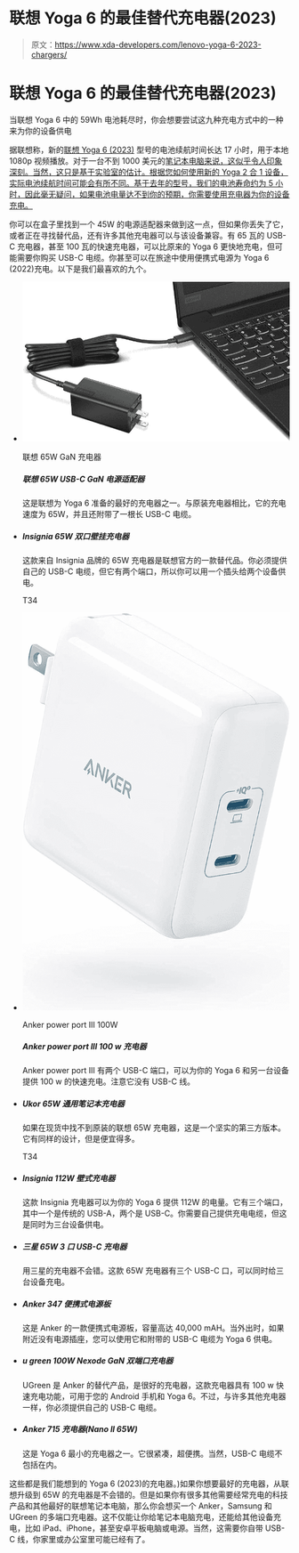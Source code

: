 # 联想 Yoga 6 的最佳替代充电器(2023)

> 原文：<https://www.xda-developers.com/lenovo-yoga-6-2023-chargers/>

# 联想 Yoga 6 的最佳替代充电器(2023)

当联想 Yoga 6 中的 59Wh 电池耗尽时，你会想要尝试这九种充电方式中的一种来为你的设备供电

据联想称，新的[联想 Yoga 6 (2023)](https://xda-developers.com/lenovo-yoga-6-2023/) 型号的电池续航时间长达 17 小时，用于本地 1080p 视频播放。对于一台不到 1000 美元的[笔记本电脑来说，这似乎令人印象深刻。当然，这只是基于实验室的估计。根据您如何使用新的 Yoga 2 合 1 设备，实际电池续航时间可能会有所不同。基于去年的型号，我们的电池寿命约为 5 小时，因此毫无疑问，如果电池电量达不到你的预期，你需要使用充电器为你的设备充电。](https://www.xda-developers.com/best-laptops-under-1000/)

你可以在盒子里找到一个 45W 的电源适配器来做到这一点，但如果你丢失了它，或者正在寻找替代品，还有许多其他充电器可以与该设备兼容。有 65 瓦的 USB-C 充电器，甚至 100 瓦的快速充电器，可以比原来的 Yoga 6 更快地充电，但可能需要你购买 USB-C 电缆。你甚至可以在旅途中使用便携式电源为 Yoga 6 (2022)充电。以下是我们最喜欢的九个。

*   <picture>![There's no better way to charge a Lenovo laptop than a Lenovo charger, right? Lenovo sells this compact 65W charger that uses gallium nitride to stay cool, and thus it's much smaller than a typical laptop charger.](img/2452f185f2763840e71406b7a37ceed0.png)</picture>

    联想 65W GaN 充电器

    ##### 联想 65W USB-C GaN 电源适配器

    这是联想为 Yoga 6 准备的最好的充电器之一。与原装充电器相比，它的充电速度为 65W，并且还附带了一根长 USB-C 电缆。

*   ##### Insignia 65W 双口壁挂充电器

    这款来自 Insignia 品牌的 65W 充电器是联想官方的一款替代品。你必须提供自己的 USB-C 电缆，但它有两个端口，所以你可以用一个插头给两个设备供电。

    T34
*   <picture>![If 4 ports are too much, Anker also has a 2-port 100W charger. You can split the 100W between the two ports or utilize it all through one port.](img/5c655c8340e9f51b4aba50ffdf27f294.png)</picture>

    Anker power port III 100W

    ##### Anker power port III 100 w 充电器

    Anker power port III 有两个 USB-C 端口，可以为你的 Yoga 6 和另一台设备提供 100 w 的快速充电。注意它没有 USB-C 线。

*   ##### Ukor 65W 通用笔记本充电器

    如果在现货中找不到原装的联想 65W 充电器，这是一个坚实的第三方版本。它有同样的设计，但是便宜得多。

    T34
*   ##### Insignia 112W 壁式充电器

    这款 Insignia 充电器可以为你的 Yoga 6 提供 112W 的电量。它有三个端口，其中一个是传统的 USB-A，两个是 USB-C。你需要自己提供充电电缆，但这是同时为三台设备供电。

*   ##### 三星 65W 3 口 USB-C 充电器

    用三星的充电器不会错。这款 65W 充电器有三个 USB-C 口，可以同时给三台设备充电。

    

*   ##### Anker 347 便携式电源板

    这是 Anker 的一款便携式电源板，容量高达 40,000 mAH。当外出时，如果附近没有电源插座，您可以使用它和附带的 USB-C 电缆为 Yoga 6 供电。

*   ##### u green 100W Nexode GaN 双端口充电器

    UGreen 是 Anker 的替代产品，是很好的充电器，这款充电器具有 100 w 快速充电功能，可用于您的 Android 手机和 Yoga 6。不过，与许多其他充电器一样，你必须提供自己的 USB-C 电缆。

    

*   ##### Anker 715 充电器(Nano II 65W)

    这是 Yoga 6 最小的充电器之一。它很紧凑，超便携。当然，USB-C 电缆不包括在内。

这些都是我们能想到的 Yoga 6 (2023)的充电器。)如果你想要最好的充电器，从联想升级到 65W 的充电器是不会错的。但是如果你有很多其他需要经常充电的科技产品和其他最好的联想笔记本电脑，那么你会想买一个 Anker，Samsung 和 UGreen 的多端口充电器。这不仅能让你给笔记本电脑充电，还能给其他设备充电，比如 iPad、iPhone，甚至安卓平板电脑或电源。当然，这需要你自带 USB-C 线，你家里或办公室里可能已经有了。